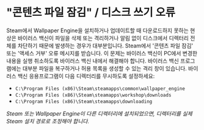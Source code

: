# "콘텐츠 파일 잠김" / 디스크 쓰기 오류

Steam에서 Wallpaper Engine을 설치하거나 업데이트할 때 다운로드하지 못하는 현상은 바이러스 백신이 파일을 삭제 또는 격리하거나 알림 없이 디스크에서 디렉터리 전체를 차단하기 때문에 발생하는 경우가 대부분입니다. Steam에서 '콘텐츠 파일 잠김' 또는 '액세스 거부' 오류 메시지를 받습니다. 이 문제는 바이러스 백신이 PC에서 변경한 내용을 실행 취소하도록 바이러스 백신 내에서 해결해야 합니다. 바이러스 백신 프로그램에는 대부분 파일을 복구하거나 허용 목록을 생성할 수 있는 격리 창이 있습니다. 바이러스 백신 응용프로그램이 다음 디렉터리를 무시하도록 설정하세요:

* `C:\Program Files (x86)\Steam\steamapps\common\wallpaper_engine`
* `C:\Program Files (x86)\Steam\steamapps\workshop\downloads`
* `C:\Program Files (x86)\Steam\steamapps\downloading`

*Steam 또는 Wallpaper Engine이 다른 디렉터리에 설치되었으면, 디렉터리를 실제 Steam 설치 경로로 조정해야 합니다.*

